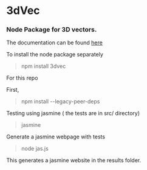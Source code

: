 # 3dVec

### Node Package for 3D vectors. 

The documentation can be found [here](https://htmlpreview.github.io/?https://github.com/WistfulSai/3dVec/blob/main/Docs/global.html)

To install the node package separately
> npm install 3dvec

For this repo

First,
  > npm install --legacy-peer-deps
 
Testing using jasmine ( the tests are in src/ directory)
>jasmine 

Generate a jasmine webpage with tests

>node jas.js

This generates a jasmine website in the results folder. 
